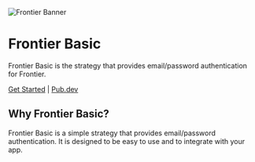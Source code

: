 ![Frontier Banner](https://github.com/francescovallone/frontier/raw/main/assets/github-header.png)

# Frontier Basic

Frontier Basic is the strategy that provides email/password authentication for Frontier.

[Get Started](https://frontier.avesbox.com/basic.html) | [Pub.dev](https://pub.dev/packages/frontier_basic)

## Why Frontier Basic?

Frontier Basic is a simple strategy that provides email/password authentication. It is designed to be easy to use and to integrate with your app.